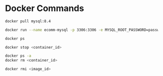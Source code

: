 # Docker Commands

```bash
docker pull mysql:8.4

docker run --name ecomm-mysql -p 3306:3306 -e MYSQL_ROOT_PASSWORD=password -d mysql:8.4
```

```bash
docker ps

docker stop <container_id>

docker ps -a
docker rm <container_id>

docker rmi <image_id>
```
